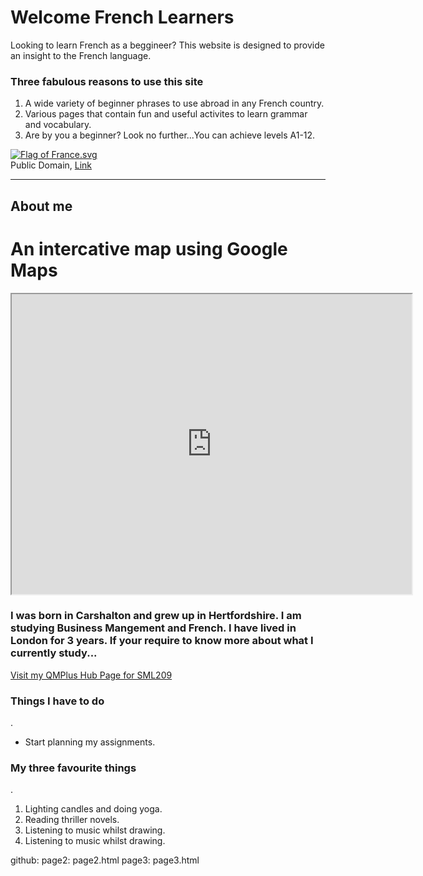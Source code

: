 <h1>Welcome French Learners</h1>
<p> Looking to learn French as a beggineer? This website is designed to provide an insight to the French language.
 
 <h3> Three fabulous reasons to use this site </h3>
 <ol>
 <li> A wide variety of beginner phrases to use abroad in any French country. </li>
 <li> Various pages that contain fun and useful activites to learn grammar and vocabulary. </li>
 <li> Are by you a beginner? Look no further...You can achieve levels A1-12. </li>
</ol> </p>

<p><a href="https://en.wikipedia.org/wiki/File:Flag_of_France.svg#/media/File:Flag_of_France.svg"><img src="https://upload.wikimedia.org/wikipedia/en/thumb/c/c3/Flag_of_France.svg/1200px-Flag_of_France.svg.png" alt="Flag of France.svg"></a><br>Public Domain, <a href="https://en.wikipedia.org/w/index.php?curid=33285388">Link</a></p>

<!-- REMOVE THE DASHED LINES -->
 <hr>
<h2> About me </h2>
<h1> An intercative map using Google Maps </h1>
<iframe src="https://www.google.co.uk/maps/d/embed?mid=15NF8lzASk5m9BUDqSEPRRIW-0WcCHzBU" width="640" height="480"></iframe>

 <h3>I was born in Carshalton and grew up in Hertfordshire. I am studying Business Mangement and French. I have lived in London for 3 years. If your require to know more about what I currently study...</h3>
<a href="https://hub.qmplus.qmul.ac.uk/view/view.php?profile=ml15258&page=sml209-computers-and-languages-2018-lauren"> Visit my QMPlus Hub Page for SML209</a> 
 <!-- REMOVE THE DASHED LINES -->
 <h3> Things I have to do </h3>.
<ul>
<li> Start planning my assignments.</li>
</ul>
 <!-- MAKE SURE YOU CLOSE THE <ul> TAG - </ul> -->
 
 <!-- REMOVE THE DASHED LINES -->
 
 <h3> My three favourite things </h3>.
 <ol>
 <li> Lighting candles and doing yoga. </li>
 <li> Reading thriller novels. </li>
 <li> Listening to music whilst drawing. </li>
 <li> Listening to music whilst drawing. </li>
</ol>
  
<!-- MAKE SURE YOU CLOSE THE <ol> TAG - </ol> -->

github:
  page2: page2.html
  page3: page3.html

